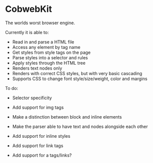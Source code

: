 CobwebKit
=========

The worlds worst browser engine.

Currently it is able to:
* Read in and parse a HTML file
* Access any element by tag name
* Get styles from style tags on the page
* Parse styles into a selector and rules
* Apply styles through the HTML tree
* Renders text nodes only
* Renders with correct CSS styles, but with very basic cascading
* Supports CSS to change font style/size/weight, color and margins

To do:
* Selector specificity
* Add support for img tags
* Make a distinction between block and inline elements

* Make the parser able to have text and nodes alongside each other
* Add support for inline styles
* Add support for link tags
* Add support for a tags/links?
